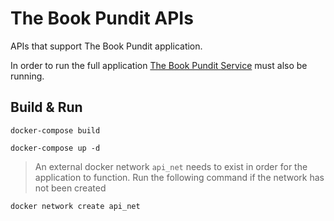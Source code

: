 # The Book Pundit APIs
APIs that support The Book Pundit application.

In order to run the full application [The Book Pundit Service](https://github.com/bahtou/the-book-pundit-service) must also be running.

## Build & Run

`docker-compose build`

`docker-compose up -d`

>An external docker network `api_net` needs to exist in order for the application to function. Run the following command if the network has not been created

`docker network create api_net`

